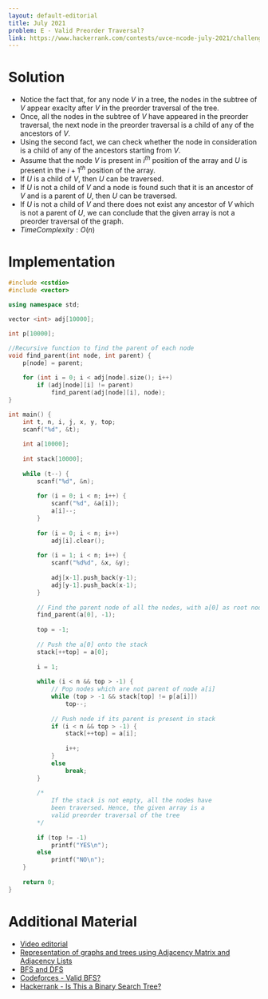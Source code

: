 ```yaml
---
layout: default-editorial
title: July 2021
problem: E - Valid Preorder Traversal?
link: https://www.hackerrank.com/contests/uvce-ncode-july-2021/challenges/impetus-xor
---
```

# Solution

- Notice the fact that, for any node $V$ in a tree, the nodes in the subtree of $V$ appear exaclty after $V$ in the preorder traversal of the tree.
- Once, all the nodes in the subtree of $V$ have appeared in the preorder traversal, the next node in the preorder traversal is a child of any of the ancestors of $V$.
- Using the second fact, we can check whether the node in consideration is a child of any of the ancestors starting from $V$.
- Assume that the node $V$ is present in $i^{th}$ position of the array and $U$ is present in the $i+1^{th}$ position of the array.
- If $U$ is a child of $V$, then $U$ can be traversed.
- If $U$ is not a child of $V$ and a node is found such that it is an ancestor of $V$ and is a parent of $U$, then $U$ can be traversed.
- If $U$ is not a child of $V$ and there does not exist any ancestor of $V$ which is not a parent of $U$, we can conclude that the given array is not a preorder traversal of the graph.
- $Time Complexity: O(n)$

$$$$

# Implementation

```cpp
#include <cstdio>
#include <vector>

using namespace std;

vector <int> adj[10000];

int p[10000];

//Recursive function to find the parent of each node
void find_parent(int node, int parent) {
    p[node] = parent;
    
    for (int i = 0; i < adj[node].size(); i++)
        if (adj[node][i] != parent)
            find_parent(adj[node][i], node);
}

int main() {
    int t, n, i, j, x, y, top;
    scanf("%d", &t);
    
    int a[10000];
    
    int stack[10000];
    
    while (t--) {
        scanf("%d", &n);
        
        for (i = 0; i < n; i++) {
            scanf("%d", &a[i]);
            a[i]--;
        }
        
        for (i = 0; i < n; i++)
            adj[i].clear();
        
        for (i = 1; i < n; i++) {
            scanf("%d%d", &x, &y);
            
            adj[x-1].push_back(y-1);
            adj[y-1].push_back(x-1);
        }
        
        // Find the parent node of all the nodes, with a[0] as root node
        find_parent(a[0], -1);
        
        top = -1;
        
        // Push the a[0] onto the stack
        stack[++top] = a[0];
        
        i = 1;
        
        while (i < n && top > -1) {
            // Pop nodes which are not parent of node a[i]
            while (top > -1 && stack[top] != p[a[i]])
                top--;
            
            // Push node if its parent is present in stack
            if (i < n && top > -1) {
                stack[++top] = a[i];
                
                i++;
            }
            else
                break;
        }
        
        /*
            If the stack is not empty, all the nodes have 
            been traversed. Hence, the given array is a
            valid preorder traversal of the tree
        */
        
        if (top != -1)
            printf("YES\n");
        else
            printf("NO\n");
    }
    
    return 0;
}
```

$$$$

# Additional Material

- [Video editorial](https://drive.google.com/file/d/1hfomVHkY9qswiX2YGDJjl_Sfy3tktBQn/view?usp=sharing)
- [Representation of graphs and trees using Adjacency Matrix and Adjacency Lists](https://www.youtube.com/watch?v=5hPfm_uqXmw)
- [BFS and DFS](https://www.youtube.com/watch?v=pcKY4hjDrxk)
- [Codeforces - Valid BFS?](https://codeforces.com/problemset/problem/1037/D)
- [Hackerrank - Is This a Binary Search Tree?](https://www.hackerrank.com/challenges/is-binary-search-tree/problem)
